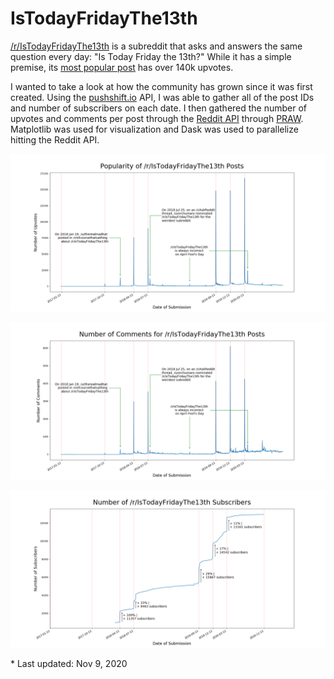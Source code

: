 # IsTodayFridayThe13th

[/r/IsTodayFridayThe13th](https://www.reddit.com/r/IsTodayFridayThe13th) is a subreddit that asks and answers the same question every day: "Is Today Friday the 13th?" While it has a simple premise, its [most popular post](https://www.reddit.com/r/IsTodayFridayThe13th/comments/d3ozdj/is_today_friday_the_13th/) has over 140k upvotes.

I wanted to take a look at how the community has grown since it was first created. Using the [pushshift.io](https://pushshift.io/) API, I was able to gather all of the post IDs and number of subscribers on each date. I then gathered the number of upvotes and comments per post through the [Reddit API](https://www.reddit.com/wiki/api) through [PRAW](https://praw.readthedocs.io/en/latest/). Matplotlib was used for visualization and Dask was used to parallelize hitting the Reddit API.

![./IsTodayFridayThe13thUpvotes.png](https://raw.githubusercontent.com/francislin96/IsTodayFridayThe13th/master/IsTodayFridayThe13thUpvotes.png)

![./IsTodayFridayThe13thComments.png](https://raw.githubusercontent.com/francislin96/IsTodayFridayThe13th/master/IsTodayFridayThe13thComments.png)

![./IsTodayFridayThe13thSubscribers.png](https://raw.githubusercontent.com/francislin96/IsTodayFridayThe13th/master/IsTodayFridayThe13thSubscribers.png)

\* Last updated: Nov 9, 2020
